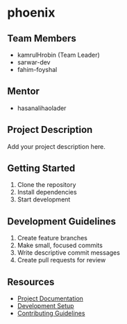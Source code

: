 # phoenix

## Team Members
- kamrulHrobin (Team Leader)
- sarwar-dev
- fahim-foyshal

## Mentor
- hasanalihaolader

## Project Description
Add your project description here.

## Getting Started
1. Clone the repository
2. Install dependencies
3. Start development

## Development Guidelines
1. Create feature branches
2. Make small, focused commits
3. Write descriptive commit messages
4. Create pull requests for review

## Resources
- [Project Documentation](docs/)
- [Development Setup](docs/setup.md)
- [Contributing Guidelines](CONTRIBUTING.md)
